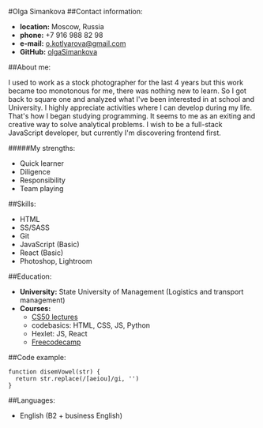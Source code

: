 #Olga Simankova
##Contact information:

- **location:** Moscow, Russia
- **phone:** +7 916 988 82 98
- **e-mail:** o.kotlyarova@gmail.com
- **GitHub:** [olgaSimankova](https://github.com/olgaSimankova)

##About me:

I used to work as a stock photographer for the last 4 years but this work became too monotonous for me, there was nothing new to learn. So I got back to square one and analyzed what I've been interested in at school and University. I highly appreciate activities where I can develop during my life. That's how I began studying programming. It seems to me as an exiting and creative way to solve analytical problems.
I wish to be a full-stack JavaScript developer, but currently I'm discovering frontend first.

#####My strengths:

- Quick learner
- Diligence
- Responsibility
- Team playing

##Skills:

- HTML
- SS/SASS
- Git
- JavaScript (Basic)
- React (Basic)
- Photoshop, Lightroom

##Education:

- **University:** State University of Management (Logistics and transport management)
- **Courses:**
  - [CS50 lectures]()
  - codebasics: HTML, CSS, JS, Python
  - Hexlet: JS, React
  - [Freecodecamp](https://www.freecodecamp.org/learn/javascript-algorithms-and-data-structures/)

##Code example:

```
function disemVowel(str) {
  return str.replace(/[aeiou]/gi, '')
}
```

##Languages:

- English (B2 + business English)
